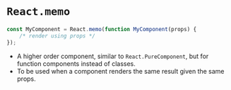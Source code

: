 # `React.memo`

```js
const MyComponent = React.memo(function MyComponent(props) {
    /* render using props */
});
```

-   A higher order component, similar to `React.PureComponent`, but for function components instead of classes.
-   To be used when a component renders the same result given the same props.
